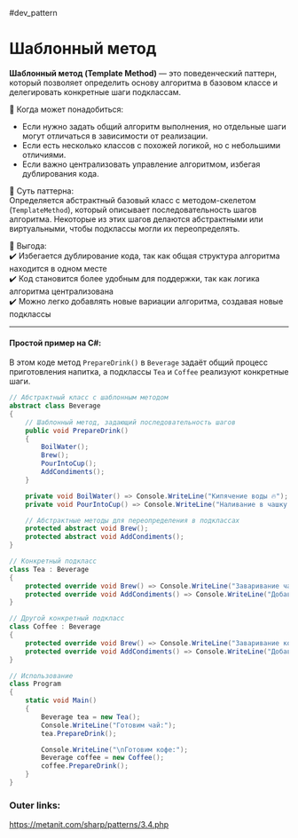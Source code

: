 #dev_pattern
# Шаблонный метод

**Шаблонный метод (Template Method)** — это поведенческий паттерн, который позволяет определить основу алгоритма в базовом классе и делегировать конкретные шаги подклассам.

📌 Когда может понадобиться:  
- Если нужно задать общий алгоритм выполнения, но отдельные шаги могут отличаться в зависимости от реализации.  
- Если есть несколько классов с похожей логикой, но с небольшими отличиями.  
- Если важно централизовать управление алгоритмом, избегая дублирования кода.

📌 Суть паттерна:  
Определяется абстрактный базовый класс с методом-скелетом (`TemplateMethod`), который описывает последовательность шагов алгоритма. Некоторые из этих шагов делаются абстрактными или виртуальными, чтобы подклассы могли их переопределять.

📌 Выгода:  
✔️ Избегается дублирование кода, так как общая структура алгоритма находится в одном месте  
✔️ Код становится более удобным для поддержки, так как логика алгоритма централизована  
✔️ Можно легко добавлять новые вариации алгоритма, создавая новые подклассы  

---
#### Простой пример на C#:
В этом коде метод `PrepareDrink()` в `Beverage` задаёт общий процесс приготовления напитка, а подклассы `Tea` и `Coffee` реализуют конкретные шаги.

```csharp
// Абстрактный класс с шаблонным методом
abstract class Beverage
{
    // Шаблонный метод, задающий последовательность шагов
    public void PrepareDrink()
    {
        BoilWater();
        Brew();
        PourIntoCup();
        AddCondiments();
    }

    private void BoilWater() => Console.WriteLine("Кипячение воды 🔥");
    private void PourIntoCup() => Console.WriteLine("Наливание в чашку ☕");

    // Абстрактные методы для переопределения в подклассах
    protected abstract void Brew();
    protected abstract void AddCondiments();
}

// Конкретный подкласс
class Tea : Beverage
{
    protected override void Brew() => Console.WriteLine("Заваривание чая 🍃");
    protected override void AddCondiments() => Console.WriteLine("Добавление лимона 🍋");
}

// Другой конкретный подкласс
class Coffee : Beverage
{
    protected override void Brew() => Console.WriteLine("Заваривание кофе ☕");
    protected override void AddCondiments() => Console.WriteLine("Добавление сахара и молока 🥛");
}

// Использование
class Program
{
    static void Main()
    {
        Beverage tea = new Tea();
        Console.WriteLine("Готовим чай:");
        tea.PrepareDrink();

        Console.WriteLine("\nГотовим кофе:");
        Beverage coffee = new Coffee();
        coffee.PrepareDrink();
    }
}
````

### Outer links:
https://metanit.com/sharp/patterns/3.4.php